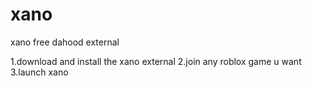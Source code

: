 # xano
xano free dahood external


1.download and install the xano external
2.join any roblox game u want
3.launch xano
